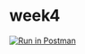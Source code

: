 # week4
[![Run in Postman](https://run.pstmn.io/button.svg)](https://app.getpostman.com/run-collection/b67d11e6a31fbcef1592#?env%5BHW2%5D=W3siZGVzY3JpcHRpb24iOnsiY29udGVudCI6IiIsInR5cGUiOiJ0ZXh0L3BsYWluIn0sInZhbHVlIjoiYWJjIiwia2V5IjoidXNlcm5hbWUiLCJlbmFibGVkIjp0cnVlfSx7ImRlc2NyaXB0aW9uIjp7ImNvbnRlbnQiOiIiLCJ0eXBlIjoidGV4dC9wbGFpbiJ9LCJ2YWx1ZSI6ImRlZiIsImtleSI6InBhc3N3b3JkIiwiZW5hYmxlZCI6dHJ1ZX0seyJkZXNjcmlwdGlvbiI6eyJjb250ZW50IjoiIiwidHlwZSI6InRleHQvcGxhaW4ifSwidmFsdWUiOiJkZWYiLCJrZXkiOiJ0b2tlbiIsImVuYWJsZWQiOnRydWV9XQ==)
